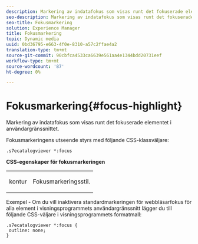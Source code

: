 ```yaml
---
description: Markering av indatafokus som visas runt det fokuserade elementet i användargränssnittet.
seo-description: Markering av indatafokus som visas runt det fokuserade elementet i användargränssnittet.
seo-title: Fokusmarkering
solution: Experience Manager
title: Fokusmarkering
topic: Dynamic media
uuid: 0bd36795-e663-4f0e-8310-a57c2ffae4a2
translation-type: tm+mt
source-git-commit: 90cbfca4533ca6639e561aa4e1344bdd20731eef
workflow-type: tm+mt
source-wordcount: '87'
ht-degree: 0%

---
```



# Fokusmarkering{#focus-highlight}

Markering av indatafokus som visas runt det fokuserade elementet i användargränssnittet.

<!--<a id="section_E8B3D0BF9FF548F188F717D6EA65EC32"></a>-->

Fokusmarkeringens utseende styrs med följande CSS-klassväljare:

```
.s7ecatalogviewer *:focus
```

**CSS-egenskaper för fokusmarkeringen**

<table id="table_C48C56E696304C9BAFEE71BA9EA9A174"> 
 <tbody> 
  <tr> 
   <td colname="col1"> <p> <span class="codeph"> kontur  </span> </p> </td> 
   <td colname="col2"> <p> Fokusmarkeringsstil. </p> </td> 
  </tr> 
 </tbody> 
</table>

Exempel - Om du vill inaktivera standardmarkeringen för webbläsarfokus för alla element i visningsprogrammets användargränssnitt lägger du till följande CSS-väljare i visningsprogrammets formatmall:

```
.s7ecatalogviewer *:focus { 
 outline: none; 
}
```

